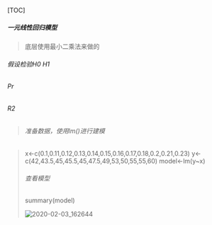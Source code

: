 [TOC]

##### 一元线性回归模型

> 底层使用最小二乘法来做的

###### 假设检验H0 H1

###### Pr

###### R2



>###### 准备数据，使用lm()进行建模

> x<-c(0.1,0.11,0.12,0.13,0.14,0.15,0.16,0.17,0.18,0.2,0.21,0.23)
> y<-c(42,43.5,45,45.5,45,47.5,49,53,50,55,55,60)
> model<-lm(y~x)
>
> ###### 查看模型
>
> summary(model)
>
> ![2020-02-03_162644](C:\Users\wangbo\Desktop\2020-02-03_162644.jpg)
>
> 